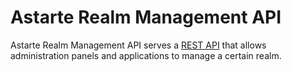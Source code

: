 Astarte Realm Management API
============================

Astarte Realm Management API serves a [REST API](priv/static/astarte_realm_management_api.yaml) that allows administration panels and applications to manage a certain realm.
